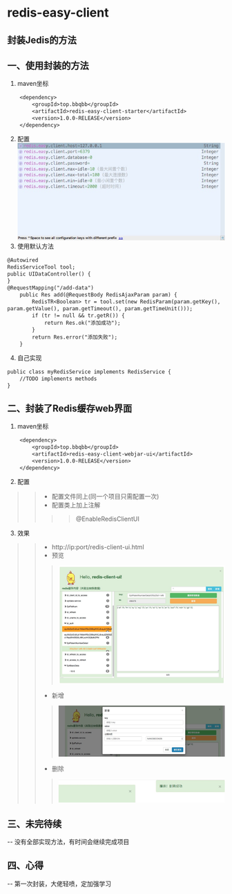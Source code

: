 # redis-easy-client

## 封装Jedis的方法

## 一、使用封装的方法
1. maven坐标
>>
        <dependency>
            <groupId>top.bbqbb</groupId>
            <artifactId>redis-easy-client-starter</artifactId>
            <version>1.0.0-RELEASE</version>
        </dependency>
2. 配置
![](https://github.com/qbbbbqSoft/img/raw/master/redis-easy-client配置.png)
3. 使用默认方法
>> 
    @Autowired
    RedisServiceTool tool;
    public UIDataController() {
    }
    @RequestMapping("/add-data")
        public Res add(@RequestBody RedisAjaxParam param) {
            RedisTR<Boolean> tr = tool.set(new RedisParam(param.getKey(), param.getValue(), param.getTimeout(), param.getTimeUnit()));
            if (tr != null && tr.getR()) {
                return Res.ok("添加成功");
            }
            return Res.error("添加失败");
        }

4. 自己实现
>>
    public class myRedisService implements RedisService {
        //TODO implements methods
    }


## 二、封装了Redis缓存web界面
1. maven坐标
>>
        <dependency>
            <groupId>top.bbqbb</groupId>
            <artifactId>redis-easy-client-webjar-ui</artifactId>
            <version>1.0.0-RELEASE</version>
        </dependency>
2. 配置
>> * 配置文件同上(同一个项目只需配置一次)
>> * 配置类上加上注解
>>>> @EnableRedisClientUI
3. 效果
>> * http://ip:port/redis-client-ui.html
>> * 预览
>>> ![](https://github.com/qbbbbqSoft/img/raw/master/preview1.png)
>> * 新增
>>> ![](https://github.com/qbbbbqSoft/img/raw/master/preview-add.png)
>> * 删除
>>> ![](https://github.com/qbbbbqSoft/img/raw/master/preview-del.png)

## 三、未完待续
-- 没有全部实现方法，有时间会继续完成项目

## 四、心得
-- 第一次封装，大佬轻喷，定加强学习



       


